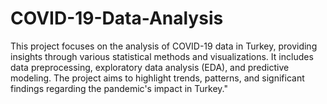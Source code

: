 # COVID-19-Data-Analysis
This project focuses on the analysis of COVID-19 data in Turkey, providing insights through various statistical methods and visualizations. It includes data preprocessing, exploratory data analysis (EDA), and predictive modeling. The project aims to highlight trends, patterns, and significant findings regarding the pandemic's impact in Turkey."
